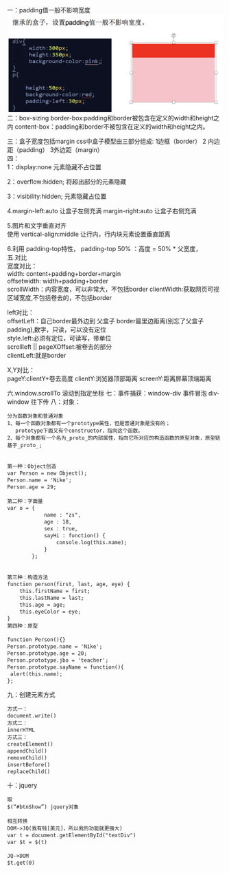 一：padding值一般不影响宽度		
<img src="./1.png">		
二：box-sizing
border-box:padding和border被包含在定义的width和height之内
content-box：padding和border不被包含在定义的width和height之内。				

三：盒子宽度包括margin
css中盒子模型由三部分组成: 1边框（border） 2 内边距（padding） 3外边距（margin）		
四：		
1：display:none        元素隐藏不占位置
    
2：overflow:hidden;  将超出部分的元素隐藏

3：visibility:hidden;    元素隐藏占位置

4.margin-left:auto     让盒子左侧充满
 margin-right:auto    让盒子右侧充满		
 
5.图片和文字垂直对齐		
使用 vertical-align:middle  让行内，行内块元素设置垂直距离

6.利用 padding-top特性， padding-top 50% ：高度 = 50% * 父宽度，		
五.对比		
宽度对比：		
		width:	content+padding+border+margin		
		offsetwidth:	width+padding+border		
		scrollWidth：内容宽度，可以非常大，不包括border		clientWidth:获取网页可视区域宽度,不包括卷去的，不包括border
		
		
left对比：		
offsetLeft：自己border最外边到 父盒子 border最里边距离(别忘了父盒子padding),数字，只读，可以没有定位		
style.left:必须有定位，可读写，带单位				
scrollleft  ||  pageXOffset:被卷去的部分		
clientLeft:就是border

X,Y对比：		
pageY:clientY+卷去高度
clientY:浏览器顶部距离
screenY:距离屏幕顶端距离
		
六.window.scrollTo 滚动到指定坐标
七：事件捕获：window-div 事件冒泡 div-window 往下传
八：对象：		

```
分为函数对象和普通对象
1、每一个函数对象都有一个prototype属性，但是普通对象是没有的；
　 prototype下面又有个construetor，指向这个函数。
2、每个对象都有一个名为_proto_的内部属性，指向它所对应的构造函数的原型对象，原型链基于_proto_;


第一种：Object创造
var Person = new Object();
Person.name = 'Nike';
Person.age = 29;

第二种：字面量
var o = {
            name : "zs",
            age : 18,
            sex : true,
            sayHi : function() {
                console.log(this.name);
            }
        };


第三种：构造方法
function person(first, last, age, eye) {
    this.firstName = first;
    this.lastName = last;
    this.age = age;
    this.eyeColor = eye;
}
第四种：原型

function Person(){}
Person.prototype.name = 'Nike';
Person.prototype.age = 20;
Person.prototype.jbo = 'teacher';
Person.prototype.sayName = function(){
 alert(this.name);
};

```
九：创建元素方式		

```
方式一：
document.write()
方式二：
innerHTML
方式三：
createElement()
appendChild()
removeChild()
insertBefore()
replaceChild()

```

十：jquery		

```
取
$(“#btnShow”) jquery对象

相互转换
DOM->JQ(我有钱[美元]，所以我的功能就更强大)
var t = document.getElementById("textDiv")
var $t = $(t)

JQ->DOM
$t.get(0)
```			






